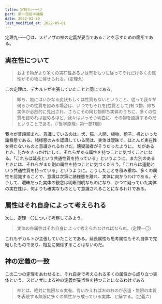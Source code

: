 ```yaml
---
title: 定理九～一〇
part: 第一部前半補論
date: 2022-03-30
last_modified_at: 2022-09-01
---
```

定理九～一〇は、スピノザの神の定義が妥当であることを示すための箇所である。

## 実在性について

>およそ物がより多くの実在性あるいは有をもつに従ってそれだけ多くの属性がその物に帰せられる。(定理九)

この定理は、デカルトが主張していたことと同じである。

>即ち、無にはいかなる変状もしくは性質もないということ、従って我々が何らかの性質を認める場合は、いつでもそれを[性質として]有つ物、即ち実体が必然的に見出され、さらにその同じ物即ち実体のうちに、多くの性質を認めれば認めるほど、我々はいっそう明白に、その物を認識するのだということである。(『哲学原理』第一部11節)

我々が普段囲まれ、意識しているのは、犬、猫、人間、植物、椅子、机といった諸様態である。諸様態のみを認識している間は、実体は曖昧で、ほとんど実在性を持たないものと意識されるわけだ。懐疑論者がそうだったように。
だがあるとき、何かをきっかけにして、それらがある属性を持つことに気づくことになる。「これらは延長という共通性質を持っている」というように。また別のあるときには、それらがまた別の属性を持つことに気づくだろう。「これらは運動という共通性質を持っている」というように。こうしたことを積み重ね、多くの属性を認識することで、意識は次第に諸様態を離れ、実体に向かうわけである。そうして、曖昧だった実体の観念は明晰判明なものになり、かつて疑っていた実体の実在性は、何よりも確実なものとして意識されることになるわけである。

## 属性はそれ自身によって考えられる

次に、定理一〇について考察してみよう。

>実体の各属性はそれ自身によって考えられなければならぬ。(定理一〇)

これもデカルトが主張していたことである。延長属性も思考属性もそれ自体で完結したものであり、相互に関係することはないのだ。

## 神の定義の一致

この二つの定理をあわせると、それ自身で考えられる多くの属性から成り立つ実体という、スピノザによる神の定義が妥当性を持つことになるわけである

>神とは、絶対に無限なる実有、言いかえればおのおのが永遠・無限の本質を表現する無限に多くの属性から成っている実体、と解する。(定義六)
